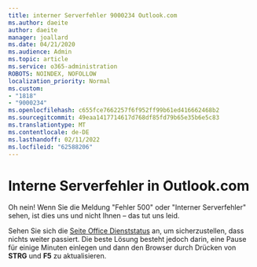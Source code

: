 ```yaml
---
title: interner Serverfehler 9000234 Outlook.com
ms.author: daeite
author: daeite
manager: joallard
ms.date: 04/21/2020
ms.audience: Admin
ms.topic: article
ms.service: o365-administration
ROBOTS: NOINDEX, NOFOLLOW
localization_priority: Normal
ms.custom:
- "1818"
- "9000234"
ms.openlocfilehash: c655fce7662257f6f952ff99b61ed416662468b2
ms.sourcegitcommit: 49eaa1417714617d768df85fd79b65e35b6e5c83
ms.translationtype: MT
ms.contentlocale: de-DE
ms.lasthandoff: 02/11/2022
ms.locfileid: "62588206"
---
```

# <a name="internal-server-errors-in-outlookcom"></a>Interne Serverfehler in Outlook.com

Oh nein! Wenn Sie die Meldung "Fehler 500" oder "Interner Serverfehler" sehen, ist dies uns und nicht Ihnen – das tut uns leid.

Sehen Sie sich die [Seite Office Dienststatus](https://portal.office.com/servicestatus) an, um sicherzustellen, dass nichts weiter passiert. Die beste Lösung besteht jedoch darin, eine Pause für einige Minuten einlegen und dann den Browser durch Drücken von **STRG** und **F5** zu aktualisieren.